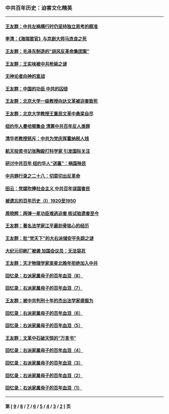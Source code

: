 ### 中共百年历史：迫害文化精英
---
#### [王友群：中共左祸横行时仍坚持独立思考的顾准](../../pages/nf1176111/n13444722.md?12250430) 
#### [李清：《海瑞罢官》与京剧大师马连良之死](../../pages/nf1176111/n13412316.md?12250430) 
#### [王友群：毛泽东制造的“胡风反革命集团案”](../../pages/nf1176111/n13324909.md?12250430) 
#### [王友群：王实味被中共枪毙之谜](../../pages/nf1176111/n13307502.md?12250430) 
#### [无神论者向神的宣战](../../pages/nf1176111/n13281535.md?12250430) 
#### [王友群：中国的功臣 中共的囚徒](../../pages/nf1176111/n13291790.md?12250430) 
#### [王友群：北京大学一级教授向达文革被迫害致死](../../pages/nf1176111/n13150966.md?12250430) 
#### [王友群：北京大学教授王重民文革中悬梁自尽](../../pages/nf1176111/n13084645.md?12250430) 
#### [纽约华人曼哈顿集会 清算中共百年反人类罪](../../pages/nf1176111/n13084157.md?12250430) 
#### [清华老教授怒斥：中共为党庆挥霍纳税人钱](../../pages/nf1176111/n13071430.md?12250430) 
#### [航天投资书记张陶殴打科学家 引发国际关注](../../pages/nf1176111/n13069132.md?12250430) 
#### [研讨中共百年 纽约华人“送匾”：祸国殃民](../../pages/nf1176111/n13057367.md?12250430) 
#### [中共罪行录之二十八：切菜切出反革命](../../pages/nf1176111/n13030600.md?12250430) 
#### [田云：党媒吹捧社会主义 中共百年误国害民](../../pages/nf1176111/n13006682.md?12250430) 
#### [被遗忘的百年历史（I）1920至1950](../../pages/nf1176111/n12986411.md?12250430) 
#### [周晓辉：两弹一星功臣难逃迫害 核试验遗害至今](../../pages/nf1176111/n12974997.md?12250430) 
#### [王友群：著名法学家江平最刻骨铭心的经历](../../pages/nf1176111/n12970787.md?12250430) 
#### [王友群：批“党天下”的大右派储安平失踪之谜](../../pages/nf1176111/n12954229.md?12250430) 
#### [大纪元印刷厂被袭 加国会议员：无法容忍](../../pages/nf1176111/n12883028.md?12250430) 
#### [王友群：天才物理学家束星北晚年拒绝加入中共](../../pages/nf1176111/n12792913.md?12250430) 
#### [回忆录：右派家属母子的百年血泪（8）](../../pages/nf1176111/n12706196.md?12250430) 
#### [回忆录：右派家属母子的百年血泪（7）](../../pages/nf1176111/n12706191.md?12250430) 
#### [王友群：被中共判刑十年的杰出法学家盛振为](../../pages/nf1176111/n12706141.md?12250430) 
#### [回忆录：右派家属母子的百年血泪（6）](../../pages/nf1176111/n12698863.md?12250430) 
#### [回忆录：右派家属母子的百年血泪（5）](../../pages/nf1176111/n12692515.md?12250430) 
#### [王友群：文革中石破天惊的“万言书”](../../pages/nf1176111/n12690994.md?12250430) 
#### [回忆录：右派家属母子的百年血泪（4）](../../pages/nf1176111/n12686410.md?12250430) 
#### [回忆录：右派家属母子的百年血泪（3）](../../pages/nf1176111/n12683820.md?12250430) 
#### [回忆录：右派家属母子的百年血泪（2）](../../pages/nf1176111/n12679738.md?12250430) 
#### [回忆录：右派家属母子的百年血泪（1）](../../pages/nf1176111/n12678112.md?12250430) 

---
#### 第 [ [9](./9.md?12250430) / [8](./8.md?12250430) / [7](./7.md?12250430) / [6](./6.md?12250430) / [5](./5.md?12250430) / [4](./4.md?12250430) / [3](./3.md?12250430) / [2](./2.md?12250430) ] 页
